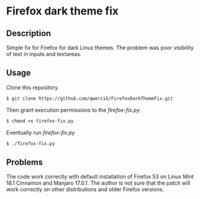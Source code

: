 # Firefox dark theme fix
## Description
Simple fix for Firefox for dark Linux themes. The problem was poor visibility of text in inputs and textareas.
## Usage
Clone this repository.

```bash
$ git clone https://github.com/qwercik/FirefoxDarkThemeFix.git
``` 

Then grant execution permissions to the *firefox-fix.py*.

```bash
$ chmod +x firefox-fix.py
```

Eventually run *firefox-fix.py*

```bash
$ ./firefox-fix.py
```

## Problems
The code work correctly with default installation of Firefox 53 on Linux Mint 18.1 Cinnamon and Manjaro 17.0.1.
The author is not sure that the patch will work correctly on other distributions and older Firefox versions. 
